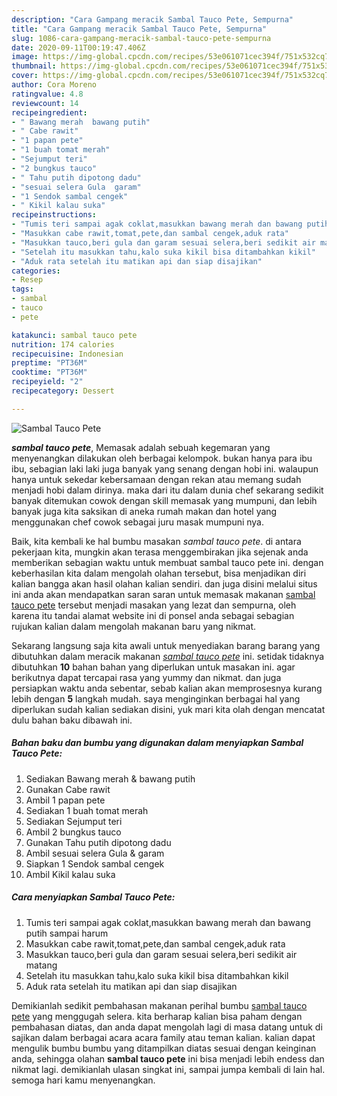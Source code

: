 ```yaml
---
description: "Cara Gampang meracik Sambal Tauco Pete, Sempurna"
title: "Cara Gampang meracik Sambal Tauco Pete, Sempurna"
slug: 1086-cara-gampang-meracik-sambal-tauco-pete-sempurna
date: 2020-09-11T00:19:47.406Z
image: https://img-global.cpcdn.com/recipes/53e061071cec394f/751x532cq70/sambal-tauco-pete-foto-resep-utama.jpg
thumbnail: https://img-global.cpcdn.com/recipes/53e061071cec394f/751x532cq70/sambal-tauco-pete-foto-resep-utama.jpg
cover: https://img-global.cpcdn.com/recipes/53e061071cec394f/751x532cq70/sambal-tauco-pete-foto-resep-utama.jpg
author: Cora Moreno
ratingvalue: 4.8
reviewcount: 14
recipeingredient:
- " Bawang merah  bawang putih"
- " Cabe rawit"
- "1 papan pete"
- "1 buah tomat merah"
- "Sejumput teri"
- "2 bungkus tauco"
- " Tahu putih dipotong dadu"
- "sesuai selera Gula  garam"
- "1 Sendok sambal cengek"
- " Kikil kalau suka"
recipeinstructions:
- "Tumis teri sampai agak coklat,masukkan bawang merah dan bawang putih sampai harum"
- "Masukkan cabe rawit,tomat,pete,dan sambal cengek,aduk rata"
- "Masukkan tauco,beri gula dan garam sesuai selera,beri sedikit air matang"
- "Setelah itu masukkan tahu,kalo suka kikil bisa ditambahkan kikil"
- "Aduk rata setelah itu matikan api dan siap disajikan"
categories:
- Resep
tags:
- sambal
- tauco
- pete

katakunci: sambal tauco pete 
nutrition: 174 calories
recipecuisine: Indonesian
preptime: "PT36M"
cooktime: "PT36M"
recipeyield: "2"
recipecategory: Dessert

---
```



![Sambal Tauco Pete](https://img-global.cpcdn.com/recipes/53e061071cec394f/751x532cq70/sambal-tauco-pete-foto-resep-utama.jpg)

<b><i>sambal tauco pete</i></b>, Memasak adalah sebuah kegemaran yang menyenangkan dilakukan oleh berbagai kelompok. bukan hanya para ibu ibu, sebagian laki laki juga banyak yang senang dengan hobi ini. walaupun hanya untuk sekedar kebersamaan dengan rekan atau memang sudah menjadi hobi dalam dirinya. maka dari itu dalam dunia chef sekarang sedikit banyak ditemukan cowok dengan skill memasak yang mumpuni, dan lebih banyak juga kita saksikan di aneka rumah makan dan hotel yang menggunakan chef cowok sebagai juru masak mumpuni nya.

Baik, kita kembali ke hal bumbu masakan <i>sambal tauco pete</i>. di antara pekerjaan kita, mungkin akan terasa menggembirakan jika sejenak anda memberikan sebagian waktu untuk membuat sambal tauco pete ini. dengan keberhasilan kita dalam mengolah olahan tersebut, bisa menjadikan diri kalian bangga akan hasil olahan kalian sendiri. dan juga disini melalui situs ini anda akan mendapatkan saran saran untuk memasak makanan <u>sambal tauco pete</u> tersebut menjadi masakan yang lezat dan sempurna, oleh karena itu tandai alamat website ini di ponsel anda sebagai sebagian rujukan kalian dalam mengolah makanan baru yang nikmat.




Sekarang langsung saja kita awali untuk menyediakan barang barang yang dibutuhkan dalam meracik makanan <u><i>sambal tauco pete</i></u> ini. setidak tidaknya dibutuhkan <b>10</b> bahan bahan yang diperlukan untuk masakan ini. agar berikutnya dapat tercapai rasa yang yummy dan nikmat. dan juga persiapkan waktu anda sebentar, sebab kalian akan memprosesnya kurang lebih dengan <b>5</b> langkah mudah. saya menginginkan berbagai hal yang diperlukan sudah kalian sediakan disini, yuk mari kita olah dengan mencatat dulu bahan baku dibawah ini.

<!--inarticleads1-->

##### Bahan baku dan bumbu yang digunakan dalam menyiapkan Sambal Tauco Pete:

1. Sediakan  Bawang merah &amp; bawang putih
1. Gunakan  Cabe rawit
1. Ambil 1 papan pete
1. Sediakan 1 buah tomat merah
1. Sediakan Sejumput teri
1. Ambil 2 bungkus tauco
1. Gunakan  Tahu putih dipotong dadu
1. Ambil sesuai selera Gula &amp; garam
1. Siapkan 1 Sendok sambal cengek
1. Ambil  Kikil kalau suka




<!--inarticleads2-->

##### Cara menyiapkan Sambal Tauco Pete:

1. Tumis teri sampai agak coklat,masukkan bawang merah dan bawang putih sampai harum
1. Masukkan cabe rawit,tomat,pete,dan sambal cengek,aduk rata
1. Masukkan tauco,beri gula dan garam sesuai selera,beri sedikit air matang
1. Setelah itu masukkan tahu,kalo suka kikil bisa ditambahkan kikil
1. Aduk rata setelah itu matikan api dan siap disajikan




Demikianlah sedikit pembahasan makanan perihal bumbu <u>sambal tauco pete</u> yang menggugah selera. kita berharap kalian bisa paham dengan pembahasan diatas, dan anda dapat mengolah lagi di masa datang untuk di sajikan dalam berbagai acara acara family atau teman kalian. kalian dapat mengulik bumbu bumbu yang ditampilkan diatas sesuai dengan keinginan anda, sehingga olahan <b>sambal tauco pete</b> ini bisa menjadi lebih endess dan nikmat lagi. demikianlah ulasan singkat ini, sampai jumpa kembali di lain hal. semoga hari kamu menyenangkan.
